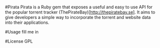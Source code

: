 #Pirata
Pirata is a Ruby gem that exposes a useful and easy to use API for the popular
torrent tracker (ThePirateBay)[http://thepiratebay.se]. It aims to give developers
a simple way to incorporate the torrent and website data into their applications.

#Usage
fill me in

#License
GPL